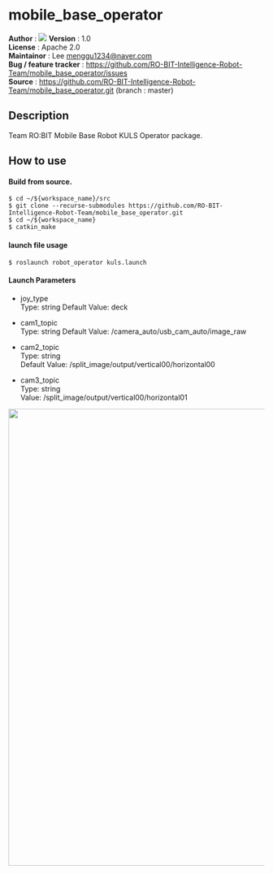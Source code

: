 # mobile_base_operator
**Author** : <a href="https://github.com/mjlee111"><img src="https://img.shields.io/badge/Myeong Jin Lee-white?style=flat&logo=github&logoColor=red"/></a>
**Version** : 1.0   
**License** : Apache 2.0      
**Maintainor** : Lee <menggu1234@naver.com>   
**Bug / feature tracker** : https://github.com/RO-BIT-Intelligence-Robot-Team/mobile_base_operator/issues   
**Source** : https://github.com/RO-BIT-Intelligence-Robot-Team/mobile_base_operator.git (branch : master)

## Description
Team RO:BIT Mobile Base Robot KULS Operator package.

## How to use
#### Build from source.
```shell
$ cd ~/${workspace_name}/src
$ git clone --recurse-submodules https://github.com/RO-BIT-Intelligence-Robot-Team/mobile_base_operator.git
$ cd ~/${workspace_name}
$ catkin_make
```

#### launch file usage
```shell
$ roslaunch robot_operator kuls.launch
```

#### Launch Parameters
- joy_type  
Type: string
Default Value: deck

- cam1_topic  
Type: string
Default Value: /camera_auto/usb_cam_auto/image_raw  

- cam2_topic  
Type: string  
Default Value: /split_image/output/vertical00/horizontal00  

- cam3_topic  
Type: string  
Value: /split_image/output/vertical00/horizontal01

<div align="center">
<img src="https://github.com/RO-BIT-Intelligence-Robot-Team/mobile_base_operator/blob/master/doc/gui.png" alt="gui" width="1600" height="900">
</div>
